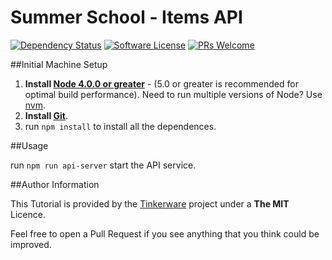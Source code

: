 # Summer School - Items API

[![Dependency Status](https://david-dm.org/Tinker-Ware/summerschool-items-api.svg?style=flat-square)](https://david-dm.org/Tinker-Ware/summerschool-items-api)
[![Software License](https://img.shields.io/badge/license-MIT-brightgreen.svg?style=flat-square)](LICENSE.txt)
[![PRs Welcome](https://img.shields.io/badge/PRs-welcome-brightgreen.svg)](CONTRIBUTING.md#pull-requests)

##Initial Machine Setup
 1. **Install [Node 4.0.0 or greater](https://nodejs.org)** - (5.0 or greater is recommended for optimal build performance). Need to run multiple versions of Node? Use [nvm](https://github.com/creationix/nvm).
 2. **Install [Git](https://git-scm.com/downloads)**. 
 3. run `npm install` to install all the dependences.

##Usage

run `npm run api-server` start the API service.

##Author Information

This Tutorial is provided by the [Tinkerware](http://tinkerware.io) project
under a **The MIT** Licence.

Feel free to open a Pull Request if you see anything that you think could be improved.